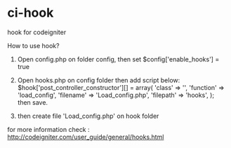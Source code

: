 # ci-hook
hook for codeigniter


How to use hook?

1. Open config.php on folder config, then set $config['enable_hooks'] = true
2. Open hooks.php on config folder then add script below:
$hook['post_controller_constructor'][] = array(
        'class'    => '',
        'function' => 'load_config',
        'filename' => 'Load_config.php',
        'filepath' => 'hooks',
);
then save.

3. then create file 'Load_config.php' on hook folder

for more information check : http://codeigniter.com/user_guide/general/hooks.html
